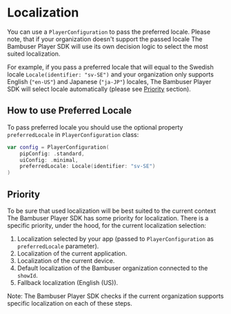 # Localization

You can use a `PlayerConfiguration` to pass the preferred locale.
Please note, that if your organization doesn't support the passed locale The Bambuser Player SDK will use its own decision logic to select the most suited localization.

For example, if you pass a preferred locale that will equal to the Swedish locale `Locale(identifier: "sv-SE")` and your organization only supports English (`"en-US"`) and Japanese (`"ja-JP"`) locales, The Bambuser Player SDK will select locale automatically (please see [Priority](#priority) section).

## How to use Preferred Locale

To pass preferred locale you should use the optional property `preferredLocale` in `PlayerConfiguration` class:
```swift
var config = PlayerConfiguration(
    pipConfig: .standard,
    uiConfig: .minimal,
    preferredLocale: Locale(identifier: "sv-SE")
)
```

## Priority

To be sure that used localization will be best suited to the current context The Bambuser Player SDK has some priority for localization.
There is a specific priority, under the hood, for the current localization selection:
1. Localization selected by your app (passed to `PlayerConfiguration` as `preferredLocale` parameter).
2. Localization of the current application.
3. Localization of the current device.
4. Default localization of the Bambuser organization connected to the `showId`.
5. Fallback localization (English (US)).

Note: The Bambuser Player SDK checks if the current organization supports specific localization on each of these steps.
